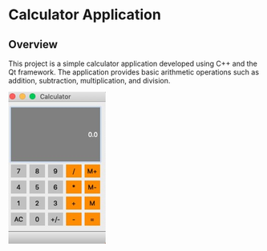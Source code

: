 # Calculator Application

## Overview

This project is a simple calculator application developed using C++ and the Qt framework. The application provides basic arithmetic operations such as addition, subtraction, multiplication, and division.

![Project Preview](https://github.com/chaman-yadav/Calculator-using-Qt/blob/main/preview.jpg)
